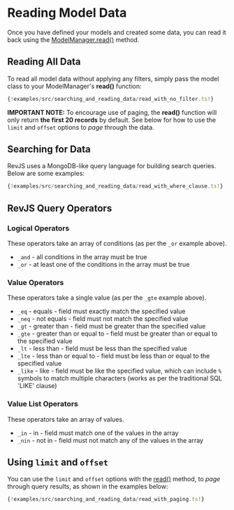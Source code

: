 # Reading Model Data

Once you have defined your models and created some data, you can read it back
using the
[ModelManager.read()](/api/rev-models/classes/modelmanager.html#read) method.


## Reading All Data

To read all model data without applying any filters, simply pass the model
class to your ModelManager's **read()** function:

```ts
{!examples/src/searching_and_reading_data/read_with_no_filter.ts!}
```

**IMPORTANT NOTE:** To encourage use of paging, the **read()** function will
only return **the first 20 records** by default. See below for how to use the
`limit` and `offset` options to *page* through the data.

## Searching for Data

RevJS uses a MongoDB-like query language for building search queries. Below are
some examples:

```ts
{!examples/src/searching_and_reading_data/read_with_where_clause.ts!}
```

## RevJS Query Operators

### Logical Operators

These operators take an array of conditions (as per the `_or` example above).

* `_and` - all conditions in the array must be true
* `_or` - at least one of the conditions in the array must be true

### Value Operators

These operators take a single value (as per the `_gte` example above).

* `_eq` - equals - field must exactly match the specified value
* `_neq` - not equals - field must not match the specified value
* `_gt` - greater than - field must be greater than the specified value
* `_gte` - greater than or equal to - field must be greater than or equal to the specified value
* `_lt` - less than - field must be less than the specified value
* `_lte` - less than or equal to - field must be less than or equal to the specified value
* `_like` - like - field must be like the specified value, which can include `%` symbols to match multiple characters (works as per the traditional SQL 'LIKE' clause)

### Value List Operators

These operators take an array of values.

* `_in` - in - field must match one of the values in the array
* `_nin` - not in - field must not match any of the values in the array

## Using `limit` and `offset`

You can use the `limit` and `offset` options with the
[read()](/api/rev-models/classes/modelmanager.html#read) method, to
*page* through query results, as shown in the examples below:

```ts
{!examples/src/searching_and_reading_data/read_with_paging.ts!}
```
